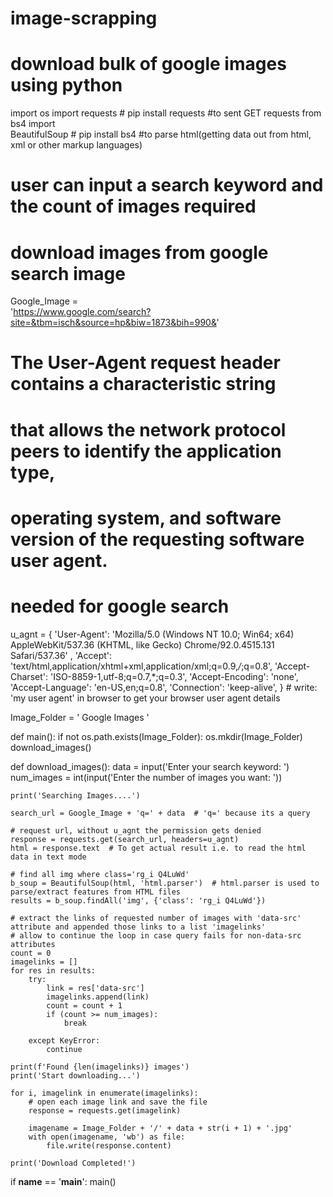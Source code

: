 # image-scrapping
# download  bulk of google images using python

import os
import requests  # pip install requests #to sent GET requests
from bs4 import \
    BeautifulSoup  # pip install bs4 #to parse html(getting data out from html, xml or other markup languages)

# user can input a search keyword and the count of images required
# download images from google search image
Google_Image = \
    'https://www.google.com/search?site=&tbm=isch&source=hp&biw=1873&bih=990&'

# The User-Agent request header contains a characteristic string
# that allows the network protocol peers to identify the application type,
# operating system, and software version of the requesting software user agent.
# needed for google search
u_agnt = {
    'User-Agent': 'Mozilla/5.0 (Windows NT 10.0; Win64; x64) AppleWebKit/537.36 (KHTML, like Gecko) Chrome/92.0.4515.131 Safari/537.36' ,
    'Accept': 'text/html,application/xhtml+xml,application/xml;q=0.9,*/*;q=0.8',
    'Accept-Charset': 'ISO-8859-1,utf-8;q=0.7,*;q=0.3',
    'Accept-Encoding': 'none',
    'Accept-Language': 'en-US,en;q=0.8',
    'Connection': 'keep-alive',
}  # write: 'my user agent' in browser to get your browser user agent details

Image_Folder = ' Google Images '


def main():
    if not os.path.exists(Image_Folder):
        os.mkdir(Image_Folder)
    download_images()


def download_images():
    data = input('Enter your search keyword: ')
    num_images = int(input('Enter the number of images you want: '))

    print('Searching Images....')

    search_url = Google_Image + 'q=' + data  # 'q=' because its a query

    # request url, without u_agnt the permission gets denied
    response = requests.get(search_url, headers=u_agnt)
    html = response.text  # To get actual result i.e. to read the html data in text mode

    # find all img where class='rg_i Q4LuWd'
    b_soup = BeautifulSoup(html, 'html.parser')  # html.parser is used to parse/extract features from HTML files
    results = b_soup.findAll('img', {'class': 'rg_i Q4LuWd'})

    # extract the links of requested number of images with 'data-src' attribute and appended those links to a list 'imagelinks'
    # allow to continue the loop in case query fails for non-data-src attributes
    count = 0
    imagelinks = []
    for res in results:
        try:
            link = res['data-src']
            imagelinks.append(link)
            count = count + 1
            if (count >= num_images):
                break

        except KeyError:
            continue

    print(f'Found {len(imagelinks)} images')
    print('Start downloading...')

    for i, imagelink in enumerate(imagelinks):
        # open each image link and save the file
        response = requests.get(imagelink)

        imagename = Image_Folder + '/' + data + str(i + 1) + '.jpg'
        with open(imagename, 'wb') as file:
            file.write(response.content)

    print('Download Completed!')


if __name__ == '__main__':
    main()


